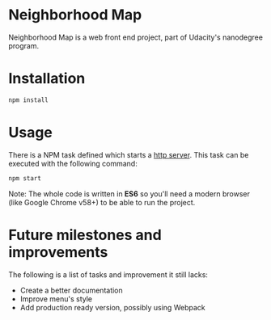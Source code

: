 # Neighborhood Map


Neighborhood Map is a web front end project, part of Udacity's nanodegree program. 

# Installation

```javascript
npm install
```

# Usage

There is a NPM task defined which starts a [http server](https://www.npmjs.com/package/serve).
This task can be executed with the following command:
```javascript
npm start
```
Note: The whole code is written in **ES6** so you'll need a modern browser (like Google Chrome v58+) to be able to run the project.

# Future milestones and improvements
The following is a list of tasks and improvement it still lacks:

- Create a better documentation
- Improve menu's style
- Add production ready version, possibly using Webpack